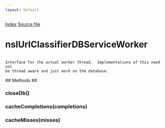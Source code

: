 ```yaml
---
layout: default
---
```

<div id='links'><a href="../index.html">Index</a>
<a href="http://dxr.mozilla.org/mozilla-central/source/toolkit/components/url-classifier/nsIUrlClassifierDBService.idl">Source file</a>
</div>

# nsIUrlClassifierDBServiceWorker #
<code>  
Interface for the actual worker thread.  Implementations of this need not  
be thread aware and just work on the database.  
  
</code>
## Methods ##

### closeDb() ###

### cacheCompletions(completions) ###

### cacheMisses(misses) ###
